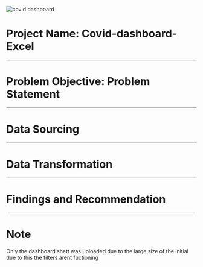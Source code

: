 ![covid dashboard](https://user-images.githubusercontent.com/92920156/177654862-8c0f072e-7d77-40c6-93d1-1fb5a1580cc0.jpg)

# Project Name:   Covid-dashboard-Excel


---
# Problem Objective:   Problem Statement



---
# Data Sourcing





---
# Data Transformation



---
# Findings and Recommendation


---
# Note
Only the dashboard shett was uploaded due to the large size of the initial due to this the filters arent fuctioning
